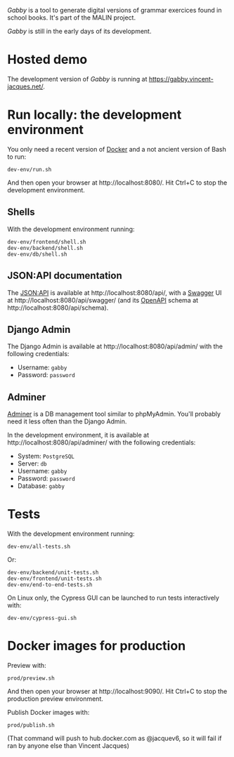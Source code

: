 *Gabby* is a tool to generate digital versions of grammar exercices found in school books.
It's part of the MALIN project.

*Gabby* is still in the early days of its development.

# Hosted demo

The development version of *Gabby* is running at https://gabby.vincent-jacques.net/.

# Run locally: the development environment

You only need a recent version of [Docker](https://www.docker.com/) and a not ancient version of Bash to run:

    dev-env/run.sh

And then open your browser at http://localhost:8080/.
Hit Ctrl+C to stop the development environment.

## Shells

With the development environment running:

    dev-env/frontend/shell.sh
    dev-env/backend/shell.sh
    dev-env/db/shell.sh

## JSON:API documentation

The [JSON:API](https://jsonapi.org/) is available at http://localhost:8080/api/, with a [Swagger](https://swagger.io/) UI at http://localhost:8080/api/swagger/ (and its [OpenAPI](https://www.openapis.org/) schema at http://localhost:8080/api/schema).

## Django Admin

The Django Admin is available at http://localhost:8080/api/admin/ with the following credentials:

- Username: `gabby`
- Password: `password`

## Adminer

[Adminer](https://www.adminer.org/) is a DB management tool similar to phpMyAdmin.
You'll probably need it less often than the Django Admin.

In the development environment, it is available at http://localhost:8080/api/adminer/ with the following credentials:

- System: `PostgreSQL`
- Server: `db`
- Username: `gabby`
- Password: `password`
- Database: `gabby`

# Tests

With the development environment running:

    dev-env/all-tests.sh

Or:

    dev-env/backend/unit-tests.sh
    dev-env/frontend/unit-tests.sh
    dev-env/end-to-end-tests.sh

On Linux only, the Cypress GUI can be launched to run tests interactively with:

    dev-env/cypress-gui.sh

# Docker images for production

Preview with:

    prod/preview.sh

And then open your browser at http://localhost:9090/.
Hit Ctrl+C to stop the production preview environment.

Publish Docker images with:

    prod/publish.sh

(That command will push to hub.docker.com as @jacquev6, so it will fail if ran by anyone else than Vincent Jacques)
